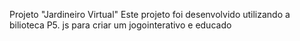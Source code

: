 Projeto "Jardineiro Virtual"
Este projeto foi desenvolvido utilizando a bilioteca
P5. js para criar um jogointerativo e educado
